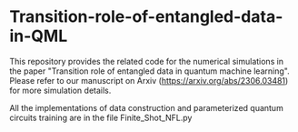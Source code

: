 # Transition-role-of-entangled-data-in-QML
This repository provides the related code for the numerical simulations in the paper "Transition role of entangled data in quantum machine learning". Please refer to our manuscript on Arxiv (https://arxiv.org/abs/2306.03481) for more simulation details.

All the implementations of data construction and parameterized quantum circuits training are in the file Finite_Shot_NFL.py 
